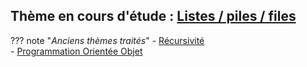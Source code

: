 

## Thème en cours d'étude : [Listes / piles / files](T1_Structures_de_donnees/1.1_Listes_Piles_Files/cours/)  

??? note "*Anciens thèmes traités*"
    - [Récursivité](T2_Programmation/2.2_Recursivite/cours/)  
    - [Programmation Orientée Objet](T2_Programmation/2.1_Programmation_Orientee_Objet/cours/)  
